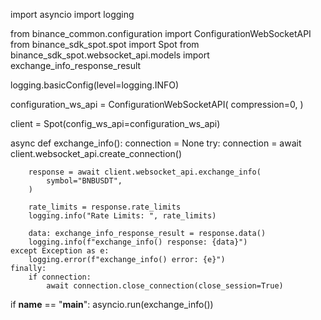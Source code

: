 import asyncio
import logging

from binance_common.configuration import ConfigurationWebSocketAPI
from binance_sdk_spot.spot import Spot
from binance_sdk_spot.websocket_api.models import exchange_info_response_result

logging.basicConfig(level=logging.INFO)

configuration_ws_api = ConfigurationWebSocketAPI(
    compression=0,
)

client = Spot(config_ws_api=configuration_ws_api)


async def exchange_info():
    connection = None
    try:
        connection = await client.websocket_api.create_connection()

        response = await client.websocket_api.exchange_info(
            symbol="BNBUSDT",
        )

        rate_limits = response.rate_limits
        logging.info("Rate Limits: ", rate_limits)

        data: exchange_info_response_result = response.data()
        logging.info(f"exchange_info() response: {data}")
    except Exception as e:
        logging.error(f"exchange_info() error: {e}")
    finally:
        if connection:
            await connection.close_connection(close_session=True)

if __name__ == "__main__":
    asyncio.run(exchange_info())
